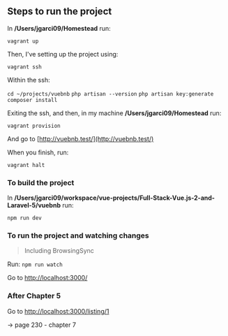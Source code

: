 ## Steps to run the project

In **/Users/jgarci09/Homestead** run:

`vagrant up`

Then, I've setting up the project using:

`vagrant ssh`

Within the ssh:

`cd ~/projects/vuebnb`
`php artisan --version`
`php artisan key:generate`
`composer install`

Exiting the ssh, and then, in my machine **/Users/jgarci09/Homestead** run:

`vagrant provision`

And go to [http://vuebnb.test/](http://vuebnb.test/)

When you finish, run:

`vagrant halt`


### To build the project

In **/Users/jgarci09/workspace/vue-projects/Full-Stack-Vue.js-2-and-Laravel-5/vuebnb** run:

`npm run dev`


### To run the project and watching changes

> Including BrowsingSync

Run: 
`npm run watch`

Go to [http://localhost:3000/](http://localhost:3000/)

### After Chapter 5

Go to [http://localhost:3000/listing/1](http://localhost:3000/listing/1)

-> page 230 - chapter 7